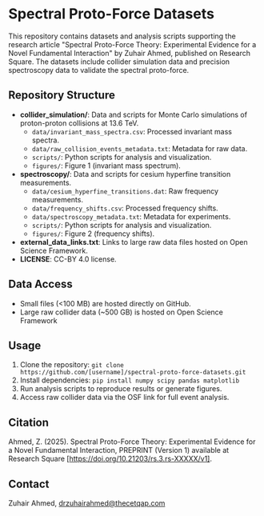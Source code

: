 # Spectral Proto-Force Datasets

This repository contains datasets and analysis scripts supporting the research article "Spectral Proto-Force Theory: Experimental Evidence for a Novel Fundamental Interaction" by Zuhair Ahmed, published on Research Square. The datasets include collider simulation data and precision spectroscopy data to validate the spectral proto-force.

## Repository Structure
- **collider_simulation/**: Data and scripts for Monte Carlo simulations of proton-proton collisions at 13.6 TeV.
  - `data/invariant_mass_spectra.csv`: Processed invariant mass spectra.
  - `data/raw_collision_events_metadata.txt`: Metadata for raw data.
  - `scripts/`: Python scripts for analysis and visualization.
  - `figures/`: Figure 1 (invariant mass spectrum).
- **spectroscopy/**: Data and scripts for cesium hyperfine transition measurements.
  - `data/cesium_hyperfine_transitions.dat`: Raw frequency measurements.
  - `data/frequency_shifts.csv`: Processed frequency shifts.
  - `data/spectroscopy_metadata.txt`: Metadata for experiments.
  - `scripts/`: Python scripts for analysis and visualization.
  - `figures/`: Figure 2 (frequency shifts).
- **external_data_links.txt**: Links to large raw data files hosted on Open Science Framework.
- **LICENSE**: CC-BY 4.0 license.

## Data Access
- Small files (<100 MB) are hosted directly on GitHub.
- Large raw collider data (~500 GB) is hosted on Open Science Framework

## Usage
1. Clone the repository: `git clone https://github.com/[username]/spectral-proto-force-datasets.git`
2. Install dependencies: `pip install numpy scipy pandas matplotlib`
3. Run analysis scripts to reproduce results or generate figures.
4. Access raw collider data via the OSF link for full event analysis.

## Citation
Ahmed, Z. (2025). Spectral Proto-Force Theory: Experimental Evidence for a Novel Fundamental Interaction, PREPRINT (Version 1) available at Research Square [https://doi.org/10.21203/rs.3.rs-XXXXX/v1].

## Contact
Zuhair Ahmed, drzuhairahmed@thecetqap.com
